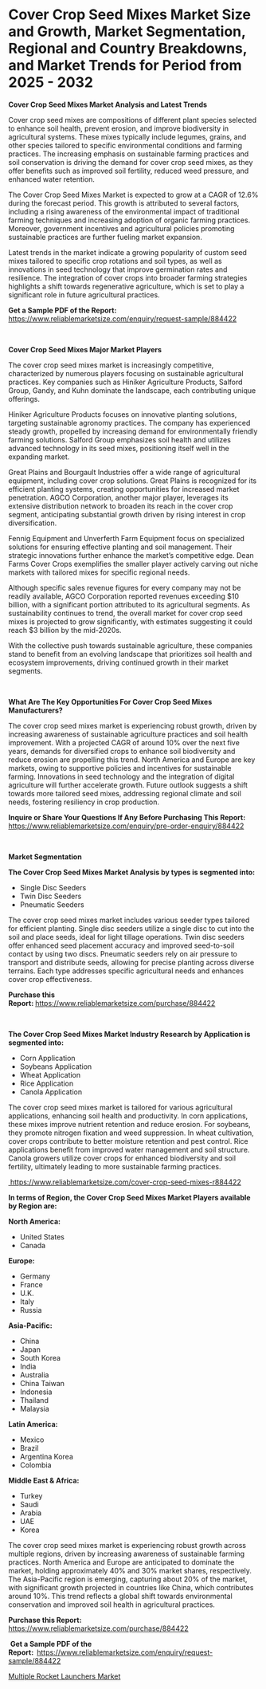 <p><h1>Cover Crop Seed Mixes Market Size and Growth, Market Segmentation, Regional and Country Breakdowns, and Market Trends for Period from 2025 -  2032</h1></p><p><strong>Cover Crop Seed Mixes Market Analysis and Latest Trends</strong></p>
<p><p>Cover crop seed mixes are compositions of different plant species selected to enhance soil health, prevent erosion, and improve biodiversity in agricultural systems. These mixes typically include legumes, grains, and other species tailored to specific environmental conditions and farming practices. The increasing emphasis on sustainable farming practices and soil conservation is driving the demand for cover crop seed mixes, as they offer benefits such as improved soil fertility, reduced weed pressure, and enhanced water retention.</p><p>The Cover Crop Seed Mixes Market is expected to grow at a CAGR of 12.6% during the forecast period. This growth is attributed to several factors, including a rising awareness of the environmental impact of traditional farming techniques and increasing adoption of organic farming practices. Moreover, government incentives and agricultural policies promoting sustainable practices are further fueling market expansion. </p><p>Latest trends in the market indicate a growing popularity of custom seed mixes tailored to specific crop rotations and soil types, as well as innovations in seed technology that improve germination rates and resilience. The integration of cover crops into broader farming strategies highlights a shift towards regenerative agriculture, which is set to play a significant role in future agricultural practices.</p></p>
<p><strong>Get a Sample PDF of the Report:&nbsp;</strong> <a href="https://www.reliablemarketsize.com/enquiry/request-sample/884422?utm_campaign=2744&utm_medium=2&utm_source=Github&utm_content=ia&utm_term=08042025&utm_id=cover-crop-seed-mixes">https://www.reliablemarketsize.com/enquiry/request-sample/884422</a></p>
<p>&nbsp;</p>
<p><strong>Cover Crop Seed Mixes Major Market Players</strong></p>
<p><p>The cover crop seed mixes market is increasingly competitive, characterized by numerous players focusing on sustainable agricultural practices. Key companies such as Hiniker Agriculture Products, Salford Group, Gandy, and Kuhn dominate the landscape, each contributing unique offerings.</p><p>Hiniker Agriculture Products focuses on innovative planting solutions, targeting sustainable agronomy practices. The company has experienced steady growth, propelled by increasing demand for environmentally friendly farming solutions. Salford Group emphasizes soil health and utilizes advanced technology in its seed mixes, positioning itself well in the expanding market.</p><p>Great Plains and Bourgault Industries offer a wide range of agricultural equipment, including cover crop solutions. Great Plains is recognized for its efficient planting systems, creating opportunities for increased market penetration. AGCO Corporation, another major player, leverages its extensive distribution network to broaden its reach in the cover crop segment, anticipating substantial growth driven by rising interest in crop diversification.</p><p>Fennig Equipment and Unverferth Farm Equipment focus on specialized solutions for ensuring effective planting and soil management. Their strategic innovations further enhance the market’s competitive edge. Dean Farms Cover Crops exemplifies the smaller player actively carving out niche markets with tailored mixes for specific regional needs.</p><p>Although specific sales revenue figures for every company may not be readily available, AGCO Corporation reported revenues exceeding $10 billion, with a significant portion attributed to its agricultural segments. As sustainability continues to trend, the overall market for cover crop seed mixes is projected to grow significantly, with estimates suggesting it could reach $3 billion by the mid-2020s.</p><p>With the collective push towards sustainable agriculture, these companies stand to benefit from an evolving landscape that prioritizes soil health and ecosystem improvements, driving continued growth in their market segments.</p></p>
<p>&nbsp;</p>
<p><strong>What Are The Key Opportunities For Cover Crop Seed Mixes Manufacturers?</strong></p>
<p><p>The cover crop seed mixes market is experiencing robust growth, driven by increasing awareness of sustainable agriculture practices and soil health improvement. With a projected CAGR of around 10% over the next five years, demands for diversified crops to enhance soil biodiversity and reduce erosion are propelling this trend. North America and Europe are key markets, owing to supportive policies and incentives for sustainable farming. Innovations in seed technology and the integration of digital agriculture will further accelerate growth. Future outlook suggests a shift towards more tailored seed mixes, addressing regional climate and soil needs, fostering resiliency in crop production.</p></p>
<p><strong>Inquire or Share Your Questions If Any Before Purchasing This Report:</strong> <a href="https://www.reliablemarketsize.com/enquiry/pre-order-enquiry/884422?utm_campaign=2744&utm_medium=2&utm_source=Github&utm_content=ia&utm_term=08042025&utm_id=cover-crop-seed-mixes">https://www.reliablemarketsize.com/enquiry/pre-order-enquiry/884422</a></p>
<p>&nbsp;</p>
<p><strong>Market Segmentation</strong></p>
<p><strong>The Cover Crop Seed Mixes Market Analysis by types is segmented into:</strong></p>
<p><ul><li>Single Disc Seeders</li><li>Twin Disc Seeders</li><li>Pneumatic Seeders</li></ul></p>
<p><p>The cover crop seed mixes market includes various seeder types tailored for efficient planting. Single disc seeders utilize a single disc to cut into the soil and place seeds, ideal for light tillage operations. Twin disc seeders offer enhanced seed placement accuracy and improved seed-to-soil contact by using two discs. Pneumatic seeders rely on air pressure to transport and distribute seeds, allowing for precise planting across diverse terrains. Each type addresses specific agricultural needs and enhances cover crop effectiveness.</p></p>
<p><strong>Purchase this Report:&nbsp;</strong><a href="https://www.reliablemarketsize.com/purchase/884422?utm_campaign=2744&utm_medium=2&utm_source=Github&utm_content=ia&utm_term=08042025&utm_id=cover-crop-seed-mixes">https://www.reliablemarketsize.com/purchase/884422</a></p>
<p>&nbsp;</p>
<p><strong>The Cover Crop Seed Mixes Market Industry Research by Application is segmented into:</strong></p>
<p><ul><li>Corn Application</li><li>Soybeans Application</li><li>Wheat Application</li><li>Rice Application</li><li>Canola Application</li></ul></p>
<p><p>The cover crop seed mixes market is tailored for various agricultural applications, enhancing soil health and productivity. In corn applications, these mixes improve nutrient retention and reduce erosion. For soybeans, they promote nitrogen fixation and weed suppression. In wheat cultivation, cover crops contribute to better moisture retention and pest control. Rice applications benefit from improved water management and soil structure. Canola growers utilize cover crops for enhanced biodiversity and soil fertility, ultimately leading to more sustainable farming practices.</p></p>
<p><a href="https://www.reliablemarketsize.com/cover-crop-seed-mixes-r884422?utm_campaign=2744&utm_medium=2&utm_source=Github&utm_content=ia&utm_term=08042025&utm_id=cover-crop-seed-mixes">&nbsp;https://www.reliablemarketsize.com/cover-crop-seed-mixes-r884422</a></p>
<p><strong>In terms of Region, the Cover Crop Seed Mixes Market Players available by Region are:</strong></p>
<p>
    <p> <strong> North America: </strong>
        <ul>
            <li>United States</li>
            <li>Canada</li>
        </ul>
        </p> 
    <p> <strong> Europe: </strong>
        <ul>
            <li>Germany</li>
            <li>France</li>
            <li>U.K.</li>
            <li>Italy</li>
            <li>Russia</li>
        </ul>
        </p> 
    <p> <strong> Asia-Pacific: </strong>
        <ul>
            <li>China</li>
            <li>Japan</li>
            <li>South Korea</li>
            <li>India</li>
            <li>Australia</li>
            <li>China Taiwan</li>
            <li>Indonesia</li>
            <li>Thailand</li>
            <li>Malaysia</li>
        </ul>
        </p> 
    <p> <strong> Latin America: </strong>
        <ul>
            <li>Mexico</li>
            <li>Brazil</li>
            <li>Argentina Korea</li>
            <li>Colombia</li>
        </ul>
        </p> 
    <p> <strong> Middle East & Africa: </strong>
        <ul>
            <li>Turkey</li>
            <li>Saudi</li>
            <li>Arabia</li>
            <li>UAE</li>
            <li>Korea</li>
        </ul>
    </p>
    </p>
<p><p>The cover crop seed mixes market is experiencing robust growth across multiple regions, driven by increasing awareness of sustainable farming practices. North America and Europe are anticipated to dominate the market, holding approximately 40% and 30% market shares, respectively. The Asia-Pacific region is emerging, capturing about 20% of the market, with significant growth projected in countries like China, which contributes around 10%. This trend reflects a global shift towards environmental conservation and improved soil health in agricultural practices.</p></p>
<p><strong>Purchase this Report: </strong><a href="https://www.reliablemarketsize.com/purchase/884422?utm_campaign=2744&utm_medium=2&utm_source=Github&utm_content=ia&utm_term=08042025&utm_id=cover-crop-seed-mixes">https://www.reliablemarketsize.com/purchase/884422</a></p>
<p>&nbsp;<strong>Get a Sample PDF of the Report:&nbsp;&nbsp;</strong><a href="https://www.reliablemarketsize.com/enquiry/request-sample/884422?utm_campaign=2744&utm_medium=2&utm_source=Github&utm_content=ia&utm_term=08042025&utm_id=cover-crop-seed-mixes">https://www.reliablemarketsize.com/enquiry/request-sample/884422</a></p>
<p><strong></strong></p>
<p><p><a href="https://github.com/carendesrochers299/Market-Research-Report-List-1/blob/main/multiple-rocket-launchers-market.md?utm_campaign=2744&utm_medium=2&utm_source=Github&utm_content=ia&utm_term=08042025&utm_id=cover-crop-seed-mixes">Multiple Rocket Launchers Market</a></p></p>